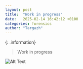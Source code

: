```yaml
---
layout: post
title:  "Work in progress"
date:   2025-02-14 16:42:12 +0100
categories: forensics
author: "Targazh"
---
```


{: .information}
>Work in progress

![Alt Text](https://media2.giphy.com/media/v1.Y2lkPTc5MGI3NjExd3g4YmU2dzY4dnM4N2lwaWJtcjJqYXc1czRvdnd2cWl2Y2l4cjlxcyZlcD12MV9pbnRlcm5hbF9naWZfYnlfaWQmY3Q9Zw/13HBDT4QSTpveU/giphy.gif)